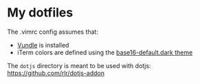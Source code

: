 # My dotfiles

The .vimrc config assumes that:

- [Vundle](https://github.com/gmarik/Vundle.vim) is installed
- iTerm colors are defined using the [base16-default.dark theme](https://github.com/chriskempson/base16-iterm2)

The `dotjs` directory is meant to be used with dotjs: https://github.com/rlr/dotjs-addon
